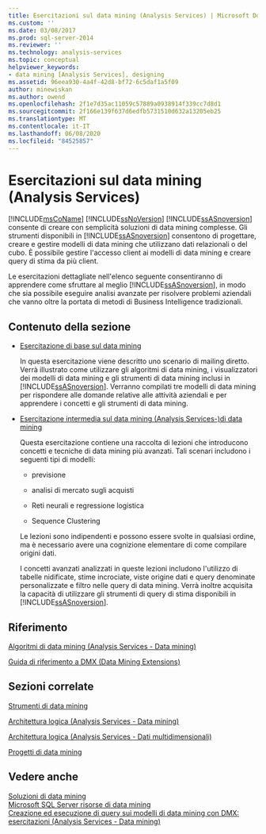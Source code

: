```yaml
---
title: Esercitazioni sul data mining (Analysis Services) | Microsoft Docs
ms.custom: ''
ms.date: 03/08/2017
ms.prod: sql-server-2014
ms.reviewer: ''
ms.technology: analysis-services
ms.topic: conceptual
helpviewer_keywords:
- data mining [Analysis Services], designing
ms.assetid: 96eea930-4a4f-42d8-bf72-6c5daf1a5f09
author: minewiskan
ms.author: owend
ms.openlocfilehash: 2f1e7d35ac11059c57889a0938914f339cc7d8d1
ms.sourcegitcommit: 2f166e139f637d6edfb5731510d632a13205eb25
ms.translationtype: MT
ms.contentlocale: it-IT
ms.lasthandoff: 06/08/2020
ms.locfileid: "84525857"
---
```

# <a name="data-mining-tutorials-analysis-services"></a>Esercitazioni sul data mining (Analysis Services)
  [!INCLUDE[msCoName](../includes/msconame-md.md)] [!INCLUDE[ssNoVersion](../includes/ssnoversion-md.md)] [!INCLUDE[ssASnoversion](../includes/ssasnoversion-md.md)] consente di creare con semplicità soluzioni di data mining complesse. Gli strumenti disponibili in [!INCLUDE[ssASnoversion](../includes/ssasnoversion-md.md)] consentono di progettare, creare e gestire modelli di data mining che utilizzano dati relazionali o del cubo. È possibile gestire l'accesso client ai modelli di data mining e creare query di stima da più client.  
  
 Le esercitazioni dettagliate nell'elenco seguente consentiranno di apprendere come sfruttare al meglio [!INCLUDE[ssASnoversion](../includes/ssasnoversion-md.md)], in modo che sia possibile eseguire analisi avanzate per risolvere problemi aziendali che vanno oltre la portata di metodi di Business Intelligence tradizionali.  
  
## <a name="in-this-section"></a>Contenuto della sezione  
  
-   [Esercitazione di base sul data mining](../tutorials/basic-data-mining-tutorial.md)  
  
     In questa esercitazione viene descritto uno scenario di mailing diretto. Verrà illustrato come utilizzare gli algoritmi di data mining, i visualizzatori dei modelli di data mining e gli strumenti di data mining inclusi in [!INCLUDE[ssASnoversion](../includes/ssasnoversion-md.md)]. Verranno compilati tre modelli di data mining per rispondere alle domande relative alle attività aziendali e per apprendere i concetti e gli strumenti di data mining.  
  
-   [Esercitazione intermedia sul data mining &#40;Analysis Services-&#41;di data mining](../tutorials/intermediate-data-mining-tutorial-analysis-services-data-mining.md)  
  
     Questa esercitazione contiene una raccolta di lezioni che introducono concetti e tecniche di data mining più avanzati. Tali scenari includono i seguenti tipi di modelli:  
  
    -   previsione  
  
    -   analisi di mercato sugli acquisti  
  
    -   Reti neurali e regressione logistica  
  
    -   Sequence Clustering  
  
     Le lezioni sono indipendenti e possono essere svolte in qualsiasi ordine, ma è necessario avere una cognizione elementare di come compilare origini dati.  
  
     I concetti avanzati analizzati in queste lezioni includono l'utilizzo di tabelle nidificate, stime incrociate, viste origine dati e query denominate personalizzate e filtro nelle query di data mining. Verrà inoltre acquisita la capacità di utilizzare gli strumenti di query di stima disponibili in [!INCLUDE[ssASnoversion](../includes/ssasnoversion-md.md)].  
  
## <a name="reference"></a>Riferimento  
 [Algoritmi di data mining &#40;Analysis Services - Data mining&#41;](data-mining/data-mining-algorithms-analysis-services-data-mining.md)  
  
 [Guida di riferimento a DMX &#40;Data Mining Extensions&#41;](/sql/dmx/data-mining-extensions-dmx-reference)  
  
## <a name="related-sections"></a>Sezioni correlate  
 [Strumenti di data mining](data-mining/data-mining-tools.md)  
  
 [Architettura logica &#40;Analysis Services - Data mining&#41;](data-mining/logical-architecture-analysis-services-data-mining.md)  
  
 [Architettura logica &#40;Analysis Services - Dati multidimensionali&#41;](multidimensional-models/olap-logical/understanding-microsoft-olap-logical-architecture.md)  
  
 [Progetti di data mining](data-mining/data-mining-projects.md)  
  
## <a name="see-also"></a>Vedere anche  
 [Soluzioni di data mining](data-mining/data-mining-solutions.md)   
 [Microsoft SQL Server risorse di data mining](https://go.microsoft.com/fwlink/?LinkId=97965)   
 [Creazione ed esecuzione di query sui modelli di data mining con DMX: esercitazioni &#40;Analysis Services - Data mining&#41;](../../2014/tutorials/create-query-data-mining-models-dmx-tutorials.md)  
  
  
